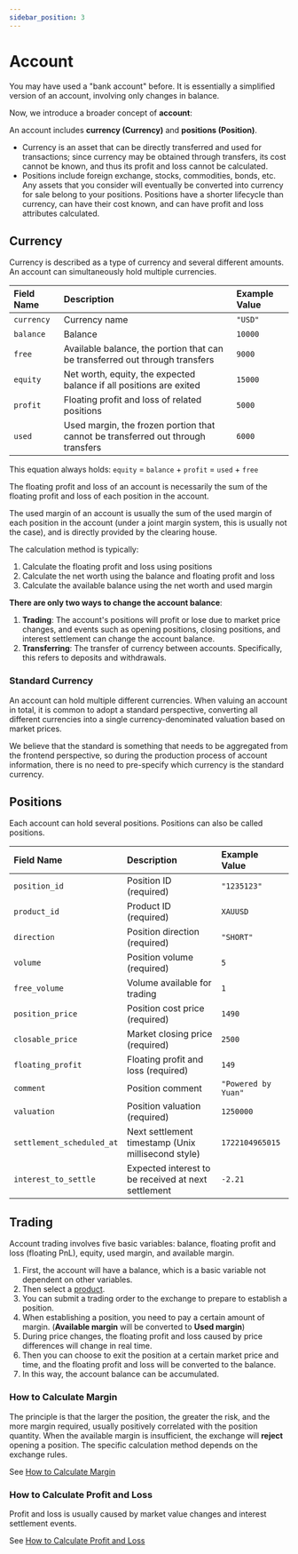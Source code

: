 ```yaml
---
sidebar_position: 3
---
```


# Account

You may have used a "bank account" before. It is essentially a simplified version of an account, involving only changes in balance.

Now, we introduce a broader concept of **account**:

An account includes **currency (Currency)** and **positions (Position)**.

- Currency is an asset that can be directly transferred and used for transactions; since currency may be obtained through transfers, its cost cannot be known, and thus its profit and loss cannot be calculated.
- Positions include foreign exchange, stocks, commodities, bonds, etc. Any assets that you consider will eventually be converted into currency for sale belong to your positions. Positions have a shorter lifecycle than currency, can have their cost known, and can have profit and loss attributes calculated.

## Currency

Currency is described as a type of currency and several different amounts. An account can simultaneously hold multiple currencies.

| Field Name | Description                                                                      | Example Value |
| :--------- | :------------------------------------------------------------------------------- | :------------ |
| `currency` | Currency name                                                                    | `"USD"`       |
| `balance`  | Balance                                                                          | `10000`       |
| `free`     | Available balance, the portion that can be transferred out through transfers     | `9000`        |
| `equity`   | Net worth, equity, the expected balance if all positions are exited              | `15000`       |
| `profit`   | Floating profit and loss of related positions                                    | `5000`        |
| `used`     | Used margin, the frozen portion that cannot be transferred out through transfers | `6000`        |

This equation always holds: `equity` = `balance` + `profit` = `used` + `free`

The floating profit and loss of an account is necessarily the sum of the floating profit and loss of each position in the account.

The used margin of an account is usually the sum of the used margin of each position in the account (under a joint margin system, this is usually not the case), and is directly provided by the clearing house.

The calculation method is typically:

1. Calculate the floating profit and loss using positions
2. Calculate the net worth using the balance and floating profit and loss
3. Calculate the available balance using the net worth and used margin

**There are only two ways to change the account balance**:

1. **Trading**: The account's positions will profit or lose due to market price changes, and events such as opening positions, closing positions, and interest settlement can change the account balance.
2. **Transferring**: The transfer of currency between accounts. Specifically, this refers to deposits and withdrawals.

### Standard Currency

An account can hold multiple different currencies. When valuing an account in total, it is common to adopt a standard perspective, converting all different currencies into a single currency-denominated valuation based on market prices.

We believe that the standard is something that needs to be aggregated from the frontend perspective, so during the production process of account information, there is no need to pre-specify which currency is the standard currency.

## Positions

Each account can hold several positions. Positions can also be called positions.

| Field Name                | Description                                         | Example Value       |
| :------------------------ | :-------------------------------------------------- | :------------------ |
| `position_id`             | Position ID (required)                              | `"1235123"`         |
| `product_id`              | Product ID (required)                               | `XAUUSD`            |
| `direction`               | Position direction (required)                       | `"SHORT"`           |
| `volume`                  | Position volume (required)                          | `5`                 |
| `free_volume`             | Volume available for trading                        | `1`                 |
| `position_price`          | Position cost price (required)                      | `1490`              |
| `closable_price`          | Market closing price (required)                     | `2500`              |
| `floating_profit`         | Floating profit and loss (required)                 | `149`               |
| `comment`                 | Position comment                                    | `"Powered by Yuan"` |
| `valuation`               | Position valuation (required)                       | `1250000`           |
| `settlement_scheduled_at` | Next settlement timestamp (Unix millisecond style)  | `1722104965015`     |
| `interest_to_settle`      | Expected interest to be received at next settlement | `-2.21`             |

## Trading

Account trading involves five basic variables: balance, floating profit and loss (floating PnL), equity, used margin, and available margin.

1. First, the account will have a balance, which is a basic variable not dependent on other variables.
2. Then select a [product](./what-is-product.md).
3. You can submit a trading order to the exchange to prepare to establish a position.
4. When establishing a position, you need to pay a certain amount of margin. (**Available margin** will be converted to **Used margin**)
5. During price changes, the floating profit and loss caused by price differences will change in real time.
6. Then you can choose to exit the position at a certain market price and time, and the floating profit and loss will be converted to the balance.
7. In this way, the account balance can be accumulated.

### How to Calculate Margin

The principle is that the larger the position, the greater the risk, and the more margin required, usually positively correlated with the position quantity. When the available margin is insufficient, the exchange will **reject** opening a position. The specific calculation method depends on the exchange rules.

See [How to Calculate Margin](../reference/how-to-calculate-margin.md)

### How to Calculate Profit and Loss

Profit and loss is usually caused by market value changes and interest settlement events.

See [How to Calculate Profit and Loss](../reference/how-to-calculate-pnl.md)
